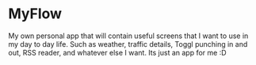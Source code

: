 # MyFlow
My own personal app that will contain useful screens that I want to use in my day to day life. Such as weather, traffic details, Toggl punching in and out, RSS reader, and whatever else I want. Its just an app for me :D

